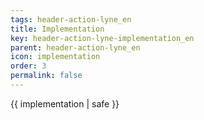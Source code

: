 ```yaml
---
tags: header-action-lyne_en
title: Implementation
key: header-action-lyne-implementation_en
parent: header-action-lyne_en
icon: implementation
order: 3
permalink: false  
---
```

 {{ implementation | safe }}


